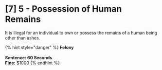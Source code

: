 # \[7] 5 - Possession of Human Remains

It is illegal for an individual to own or possess the remains of a human being other than ashes.&#x20;

{% hint style="danger" %}
**Felony**\
\
**Sentence: 60 Seconds**\
**Fine:** $1000
{% endhint %}
